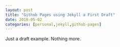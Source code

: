 ```yaml
---
layout: post
title: "Github Pages using Jekyll a First Draft"
date: 2018-05-02
categories: [personal,jekyll,github-pages]
---
```


Just a draft example. Nothing more.
